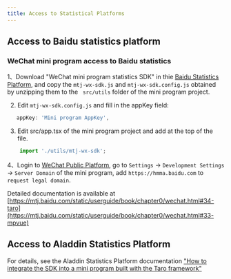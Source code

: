 ```yaml
---
title: Access to Statistical Platforms
---
```


## Access to Baidu statistics platform
### WeChat mini program access to Baidu statistics

1、Download "WeChat  mini program statistics SDK" in thie [Baidu Statistics Platform](https://mtj.baidu.com/web/sdk/index), and copy the `mtj-wx-sdk.js` and `mtj-wx-sdk.config.js` obtained by unzipping them to the ` src/utils` folder of the  mini program project.

2. Edit `mtj-wx-sdk.config.js` and fill in the appKey field:

``` javascript
   appKey: 'Mini program AppKey',
```

3. Edit src/app.tsx of the mini program project and add at the top of the file.

``` javascript
    import './utils/mtj-wx-sdk';
```
4、Login to [WeChat Public Platform](https://mp.weixin.qq.com/), go to `Settings` -> `Development Settings` -> `Server Domain` of the  mini program, add `https://hmma.baidu.com` to `request legal domain`.

Detailed documentation is available at [https://mtj.baidu.com/static/userguide/book/chapter0/wechat.html#34-taro](https://mtj.baidu.com/static/userguide/book/chapter0/wechat.html#33-mpvue)


## Access to Aladdin Statistics Platform

For details, see the Aladdin Statistics Platform documentation ["How to integrate the SDK into a mini program  built with the Taro framework"](https://doc.aldwx.com/aldwx/frame/taro-jie-ru.html)

